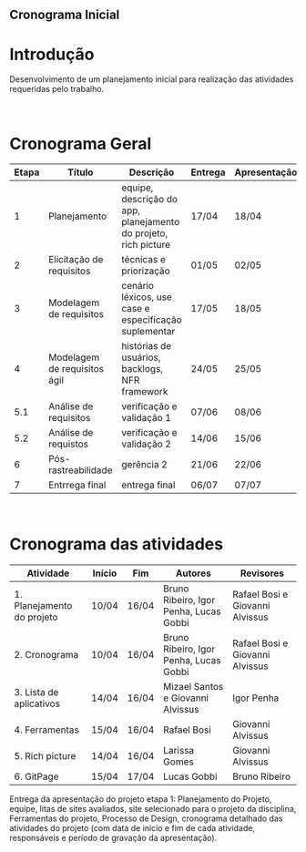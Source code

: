 ## Cronograma Inicial

# Introdução
Desenvolvimento de um planejamento inicial para realização das atividades requeridas pelo trabalho.

<br>

# Cronograma Geral
| Etapa | Título | Descrição | Entrega | Apresentação |
|-------|--------|-----------|---------|--------------|
|   1   | Planejamento | equipe, descrição do app, planejamento do projeto, rich picture | 17/04 | 18/04 |
|   2   | Elicitação de requisitos | técnicas e priorização | 01/05 | 02/05 |
|   3   | Modelagem de requisitos | cenário léxicos, use case e especificação suplementar | 17/05 | 18/05 |
|   4   | Modelagem de requisitos ágil | histórias de usuários, backlogs, NFR framework | 24/05 | 25/05 |
|   5.1 | Análise de requisitos | verificação e validação 1 | 07/06 | 08/06 |
|   5.2 | Análise de requistos  | verificação e validação 2 | 14/06 | 15/06 |
|   6   | Pós-rastreabilidade | gerência 2 | 21/06 | 22/06 |
|   7   | Entrrega final | entrega final | 06/07 | 07/07 |

<br>

# Cronograma das atividades
| Atividade | Início | Fim | Autores | Revisores |
|-----------|---------|---------|---------|-----------|
| 1. Planejamento do projeto | 10/04 | 16/04 | Bruno Ribeiro, Igor Penha, Lucas Gobbi | Rafael Bosi e Giovanni Alvissus |
| 2. Cronograma |  10/04 | 16/04 | Bruno Ribeiro, Igor Penha, Lucas Gobbi | Rafael Bosi e Giovanni Alvissus |
| 3. Lista de aplicativos | 14/04 | 16/04 | Mizael Santos e Giovanni Alvissus | Igor Penha |
| 4. Ferramentas | 15/04 | 16/04 | Rafael Bosi | Giovanni Alvissus |
| 5. Rich picture | 14/04 | 16/04 | Larissa Gomes | Giovanni Alvissus |
| 6. GitPage | 15/04 | 17/04 | Lucas Gobbi | Bruno Ribeiro |


Entrega da apresentação do projeto etapa 1: Planejamento do Projeto, equipe, litas de sites avaliados, site selecionado para 
o projeto da disciplina, Ferramentas do projeto, Processo de Design, cronograma detalhado das atividades do projeto (com data 
de inicio e fim de cada atividade, responsáveis e período de gravação da apresentação).